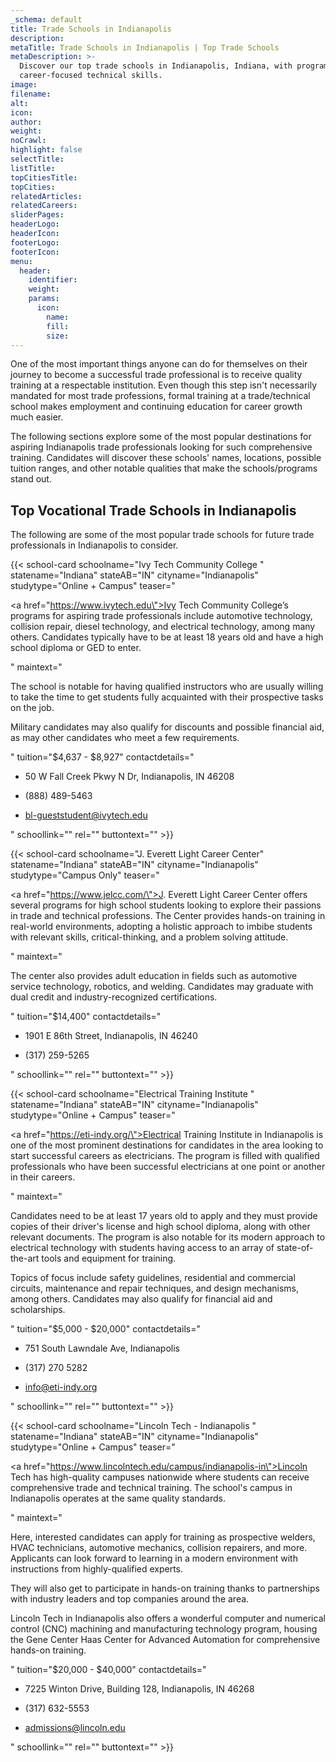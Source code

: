 ```yaml
---
_schema: default
title: Trade Schools in Indianapolis
description:
metaTitle: Trade Schools in Indianapolis | Top Trade Schools
metaDescription: >-
  Discover our top trade schools in Indianapolis, Indiana, with programs for
  career-focused technical skills.
image:
filename:
alt:
icon:
author:
weight:
noCrawl:
highlight: false
selectTitle:
listTitle:
topCitiesTitle:
topCities:
relatedArticles:
relatedCareers:
sliderPages:
headerLogo:
headerIcon:
footerLogo:
footerIcon:
menu:
  header:
    identifier:
    weight:
    params:
      icon:
        name:
        fill:
        size:
---
```

One of the most important things anyone can do for themselves on their journey to become a successful trade professional is to receive quality training at a respectable institution. Even though this step isn't necessarily mandated for most trade professions, formal training at a trade/technical school makes employment and continuing education for career growth much easier.

The following sections explore some of the most popular destinations for aspiring Indianapolis trade professionals looking for such comprehensive training. Candidates will discover these schools' names, locations, possible tuition ranges, and other notable qualities that make the schools/programs stand out.

## **Top Vocational Trade Schools in Indianapolis**

The following are some of the most popular trade schools for future trade professionals in Indianapolis to consider.

{{< school-card schoolname="Ivy Tech Community College " statename="Indiana" stateAB="IN" cityname="Indianapolis" studytype="Online + Campus" teaser="<p><a href=\"https://www.ivytech.edu\">Ivy Tech Community College’s</a> programs for aspiring trade professionals include automotive technology, collision repair, diesel technology, and electrical technology, among many others. Candidates typically have to be at least 18 years old and have a high school diploma or GED to enter.</p>" maintext="<p>The school is notable for having qualified instructors who are usually willing to take the time to get students fully acquainted with their prospective tasks on the job.</p><p>Military candidates may also qualify for discounts and possible financial aid, as may other candidates who meet a few requirements.</p>" tuition="$4,637 - $8,927" contactdetails="<ul><li><p>50 W Fall Creek Pkwy N Dr, Indianapolis, IN 46208</p></li><li><p>(888) 489-5463</p></li><li><p>bl-gueststudent@ivytech.edu</p></li></ul>" schoollink="" rel="" buttontext="" >}}

{{< school-card schoolname="J. Everett Light Career Center" statename="Indiana" stateAB="IN" cityname="Indianapolis" studytype="Campus Only" teaser="<p><a href=\"https://www.jelcc.com/\">J. Everett Light Career Center</a> offers several programs for high school students looking to explore their passions in trade and technical professions. The Center provides hands-on training in real-world environments, adopting a holistic approach to imbibe students with relevant skills, critical-thinking, and a problem solving attitude.</p>" maintext="<p>The center also provides adult education in fields such as automotive service technology, robotics, and welding. Candidates may graduate with dual credit and industry-recognized certifications.</p>" tuition="$14,400" contactdetails="<ul><li><p>1901 E 86th Street, Indianapolis, IN 46240</p></li><li><p>(317) 259-5265</p></li></ul>" schoollink="" rel="" buttontext="" >}}

{{< school-card schoolname="Electrical Training Institute " statename="Indiana" stateAB="IN" cityname="Indianapolis" studytype="Online + Campus" teaser="<p><a href=\"https://eti-indy.org/\">Electrical Training Institute</a> in Indianapolis is one of the most prominent destinations for candidates in the area looking to start successful careers as electricians. The program is filled with qualified professionals who have been successful electricians at one point or another in their careers.</p>" maintext="<p>Candidates need to be at least 17 years old to apply and they must provide copies of their driver's license and high school diploma, along with other relevant documents. The program is also notable for its modern approach to electrical technology with students having access to an array of state-of-the-art tools and equipment for training.</p><p>Topics of focus include safety guidelines, residential and commercial circuits, maintenance and repair techniques, and design mechanisms, among others. Candidates may also qualify for financial aid and scholarships.</p>" tuition="$5,000 - $20,000" contactdetails="<ul><li><p>751 South Lawndale Ave, Indianapolis</p></li><li><p>(317) 270 5282</p></li><li><p>info@eti-indy.org</p></li></ul>" schoollink="" rel="" buttontext="" >}}

{{< school-card schoolname="Lincoln Tech - Indianapolis " statename="Indiana" stateAB="IN" cityname="Indianapolis" studytype="Online + Campus" teaser="<p><a href=\"https://www.lincolntech.edu/campus/indianapolis-in\">Lincoln Tech</a> has high-quality campuses nationwide where students can receive comprehensive trade and technical training. The school's campus in Indianapolis operates at the same quality standards.</p>" maintext="<p>Here, interested candidates can apply for training as prospective welders, HVAC technicians, automotive mechanics, collision repairers, and more. Applicants can look forward to learning in a modern environment with instructions from highly-qualified experts.</p><p>They will also get to participate in hands-on training thanks to partnerships with industry leaders and top companies around the area.</p><p>Lincoln Tech in Indianapolis also offers a wonderful computer and numerical control (CNC) machining and manufacturing technology program, housing the Gene Center Haas Center for Advanced Automation for comprehensive hands-on training.</p>" tuition="$20,000 - $40,000" contactdetails="<ul><li><p>7225 Winton Drive, Building 128, Indianapolis, IN 46268</p></li><li><p>(317) 632-5553</p></li><li><p>admissions@lincoln.edu</p></li></ul>" schoollink="" rel="" buttontext="" >}}